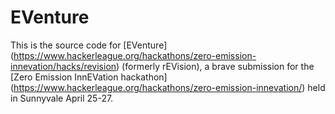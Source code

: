 EVenture
========
This is the source code for
[EVenture]
(https://www.hackerleague.org/hackathons/zero-emission-innevation/hacks/revision)
(formerly rEVision),
a brave submission for the [Zero Emission InnEVation hackathon]
(https://www.hackerleague.org/hackathons/zero-emission-innevation/)
held in Sunnyvale April 25-27.
